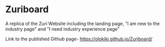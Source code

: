 # Zuriboard
A replica of the Zuri Website including the landing page, "I am new to the industry page" and "I need industry experience page"

Link to the published Github page-
https://olokiki.github.io/Zuriboard/
